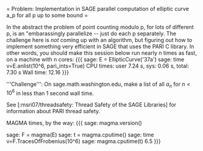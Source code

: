 = Problem: Implementation in SAGE parallel computation of elliptic curve a_p for all p up to some bound =

In the abstract the problem of point counting modulo p, for lots of different p, is an "embarassingly parallelize -- just do each p separately.  The challenge here is *not* coming up with an algorithm, but figuring out how to implement something very efficient in SAGE that uses the PARI C library.  In other words, you should make this session below run nearly n times as fast, on a machine with n cores:
{{{
sage: E = EllipticCurve('37a')
sage: time v=E.anlist(10^6, pari_ints=True)
CPU times: user 7.24 s, sys: 0.06 s, total: 7.30 s
Wall time: 12.16
}}}

'''Challenge''': On sage.math.washington.edu, make a list of all $a_n$ for $n < 10^6$ in less than 1 second wall time.

See [:msri07/threadsafety: Thread Safety of the SAGE Libraries] for information about PARI thread safety. 


MAGMA times, by the way:
{{{
sage: magma.version()

sage: F = magma(E)
sage: t = magma.cputime()
sage: time v=F.TracesOfFrobenius(10^6)
sage: magma.cputime(t)
6.5
}}}
